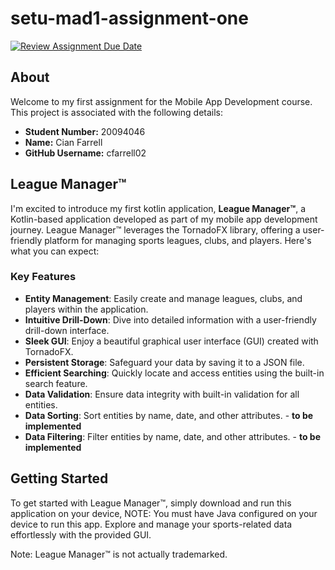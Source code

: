 # setu-mad1-assignment-one

[![Review Assignment Due Date](https://classroom.github.com/assets/deadline-readme-button-24ddc0f5d75046c5622901739e7c5dd533143b0c8e959d652212380cedb1ea36.svg)](https://classroom.github.com/a/zN0YBtu9)

## About

Welcome to my first assignment for the Mobile App Development course. This project is associated with the following details:

* **Student Number:** 20094046
* **Name:** Cian Farrell
* **GitHub Username:** cfarrell02

## League Manager™

I'm excited to introduce my first kotlin application, **League Manager™**, a Kotlin-based application developed as part of my mobile app development journey. League Manager™ leverages the TornadoFX library, offering a user-friendly platform for managing sports leagues, clubs, and players. Here's what you can expect:

### Key Features

- **Entity Management**: Easily create and manage leagues, clubs, and players within the application.
- **Intuitive Drill-Down**: Dive into detailed information with a user-friendly drill-down interface.
- **Sleek GUI**: Enjoy a beautiful graphical user interface (GUI) created with TornadoFX.
- **Persistent Storage**: Safeguard your data by saving it to a JSON file.
- **Efficient Searching**: Quickly locate and access entities using the built-in search feature.
- **Data Validation**: Ensure data integrity with built-in validation for all entities.
- **Data Sorting**: Sort entities by name, date, and other attributes. - **to be implemented**
- **Data Filtering**: Filter entities by name, date, and other attributes. - **to be implemented**


## Getting Started

To get started with League Manager™, simply download and run this application on your device, NOTE: You must have Java configured on your device to run this app. Explore and manage your sports-related data effortlessly with the provided GUI.





Note: League Manager™ is not actually trademarked.